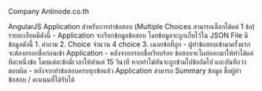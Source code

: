Company Antinode.co.th

AngularJS Application สำหรับการทำข้อสอบ (Multiple Choices สามารถเลือกได้แค่ 1 ข้อ) รายละเอียดมีดังนี้
    - Application จะเรียกข้อมูลข้อสอบ โดยข้อมูลจะถูกเก็บไว้ใน JSON File มีข้อมูลดังนี้
        1. คำถาม
        2. Choice จำนวน 4 choice
        3. เฉลยข้อที่ถูก
    - ผู้ทำข้อสอบเข้ามาครั้งแรกจะต้องกรอกชื่อก่อนเข้า Application
    - หลังจากกรอกชื่อเรียบร้อย ข้อสอบจะโผล่ออกมาให้ทำได้แค่ทีละหนึ่งข้อ โดยแต่ละข้อมีเวลาให้ทำแค่ 15 วินาที หากทำไม่ทันจะถูกข้ามไปข้อถัดไป และบันทึกว่าตอบผิด
    - หลังจากทำข้อสอบครบทุกข้อแล้ว Application สามารถ Summary ข้อมูล ชื่อผู้ทำข้อสอบ / คะแนนที่ได้รับได้
